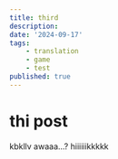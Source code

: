 ```yaml
---
title: third
description: 
date: '2024-09-17'
tags:
    - translation
    - game
    - test
published: true
---
```


# thi post

kbkllv
awaaa...? hiiiiiikkkkk